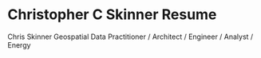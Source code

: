 # Christopher C Skinner Resume
Chris Skinner Geospatial Data Practitioner / Architect / Engineer / Analyst / Energy
